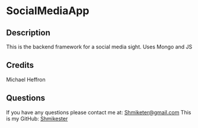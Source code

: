# SocialMediaApp
  
  ## Description
  This is the backend framework for a social media sight. Uses Mongo and JS

  ## Credits
  Michael Heffron
  ## Questions
  If you have any questions please contact me at: [Shmiketer@gmail.com](Shmiketer@gmail.com)
  This is my GitHub: [Shmikester](https://github.com/Shmikester)
  
  